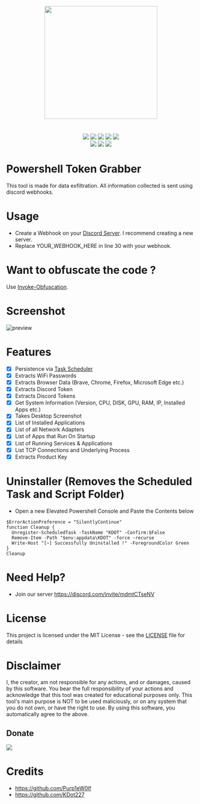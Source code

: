 <p align="center">
<img src="https://i.postimg.cc/m2SSKrBt/Logo.gif", width="300", height="300">
</p>

<h1 align="center">
</h1>
<p align= "center">
  <img src="https://img.shields.io/github/languages/top/Chainski/Powershell-Token-Grabber">
   <img src="https://img.shields.io/github/stars/Chainski/Powershell-Token-Grabber.svg?color=yellow">
   <img src="https://img.shields.io/github/forks/Chainski/Powershell-Token-Grabber.svg?color=red">
   <img src="https://img.shields.io/github/issues/Chainski/Powershell-Token-Grabber.svg?color=green">
   <img src="https://img.shields.io/badge/dynamic/json?label=Visitors&query=value&url=https%3A%2F%2Fapi.countapi.xyz%2Fhit%2FChainski%2FPowershell-Token-Grabber">
   <br>
   <img src="https://img.shields.io/github/last-commit/Chainski/Powershell-Token-Grabber">
   <img src="https://img.shields.io/github/license/Chainski/Powershell-Token-Grabber">
    <img src="https://img.shields.io/github/repo-size/Chainski/Powershell-Token-Grabber.svg?label=Repo%20size&style=flat-square">
   <br>
</p>

# Powershell Token Grabber 

This tool is made for data exfiltration. All information collected is sent using discord webhooks.

# Usage

- Create a Webhook on your [Discord Server](https://discord.com). I recommend creating a new server.
- Replace YOUR_WEBHOOK_HERE in line 30 with your webhook.



# Want to obfuscate the code ?
Use [Invoke-Obfuscation](https://github.com/danielbohannon/Invoke-Obfuscation). 

# Screenshot

![preview](https://user-images.githubusercontent.com/96607632/218895849-08f2f5c7-ef6e-49e0-9e21-60f291e16c09.png)


#  Features
- [x] Persistence via [Task Scheduler](https://learn.microsoft.com/en-us/windows/win32/taskschd/about-the-task-scheduler)
- [x] Extracts WiFi Passwords
- [x] Extracts Browser Data (Brave, Chrome, Firefox, Microsoft Edge etc.)
- [x] Extracts Discord Token
- [x] Extracts Discord Tokens
- [x] Get System Information (Version, CPU, DISK, GPU, RAM, IP, Installed Apps etc.)
- [x] Takes Desktop Screenshot  
- [x] List of Installed Applications
- [x] List of all Network Adapters
- [x] List of Apps that Run On Startup
- [x] List of Running Services & Applications
- [x] List TCP Connections and Underlying Process
- [x] Extracts Product Key
 
# Uninstaller (Removes the Scheduled Task and Script Folder)
- Open a new Elevated Powershell Console and Paste the Contents below
```
$ErrorActionPreference = "SilentlyContinue"
function Cleanup {
  Unregister-ScheduledTask -TaskName "KDOT" -Confirm:$False
  Remove-Item -Path "$env:appdata\KDOT" -force -recurse
  Write-Host "[~] Successfully Uninstalled !" -ForegroundColor Green
}
Cleanup
```

# Need Help?
- Join our server https://discord.com/invite/mdmtCTseNV

# License
This project is licensed under the MIT License - see the [LICENSE](https://github.com/Chainski/Powershell-Token-Grabber/blob/main/LICENSE) file for details

# Disclaimer
I, the creator, am not responsible for any actions, and or damages, caused by this software.
You bear the full responsibility of your actions and acknowledge that this tool was created for educational purposes only.
This tool's main purpose is NOT to be used maliciously, or on any system that you do not own, or have the right to use.
By using this software, you automatically agree to the above.

## Donate 
<a href="https://www.blockchain.com/btc/address/16T1fUehoGR4E2sj98u9e9mKuQ7uSLvxRJ"><img src="https://img.shields.io/badge/bitcoin-donate-yellow.svg"></a>


# Credits
- https://github.com/Purp1eW0lf
- https://github.com/KDot227



